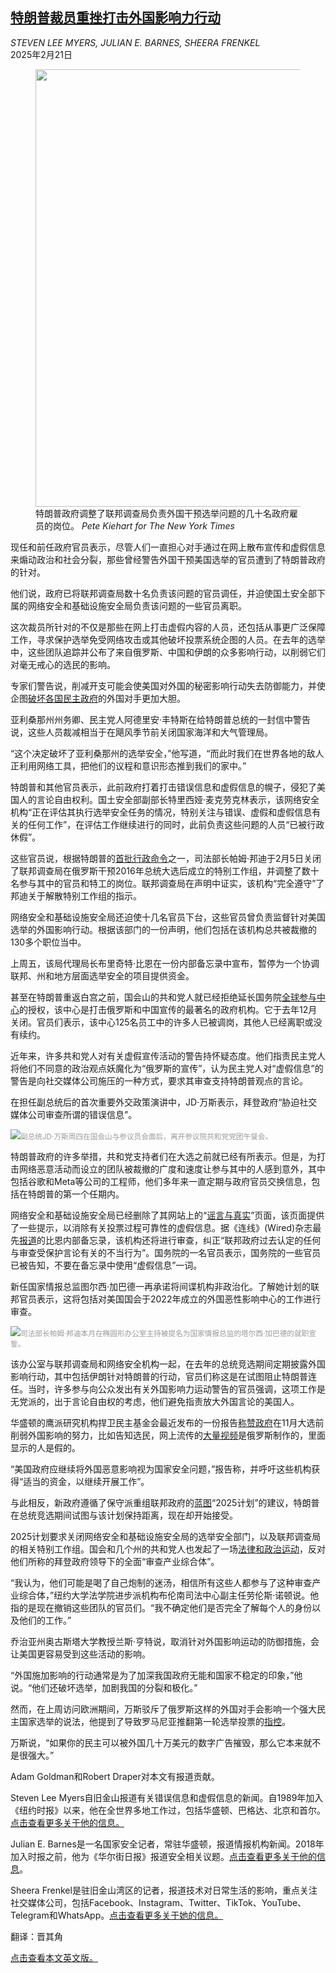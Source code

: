 <!--1740123421000-->
[特朗普裁员重挫打击外国影响力行动](https://cn.nytimes.com/business/20250221/trump-foreign-influence-election-interference/)
------

<address>STEVEN LEE MYERS, JULIAN E. BARNES, SHEERA FRENKEL</address><time pudate="2025-02-21 03:31:23" datetime="2025-02-21 03:31:23">2025年2月21日</time><figure><img src="https://images.weserv.nl/?url=static01.nyt.com/images/2025/02/19/multimedia/DISINFO-PURGE-FBI-mqgh/DISINFO-PURGE-FBI-mqgh-master1050.jpg" width="1050" height="700"><figcaption>特朗普政府调整了联邦调查局负责外国干预选举问题的几十名政府雇员的岗位。 <cite>Pete Kiehart for The New York Times</cite></figcaption></figure><section><p>现任和前任政府官员表示，尽管人们一直担心对手通过在网上散布宣传和虚假信息来煽动政治和社会分裂，那些曾经警告外国干预美国选举的官员遭到了特朗普政府的针对。</p><p>他们说，政府已将联邦调查局数十名负责该问题的官员调任，并迫使国土安全部下属的网络安全和基础设施安全局负责该问题的一些官员离职。</p><p>这次裁员所针对的不仅是那些在网上打击虚假内容的人员，还包括从事更广泛保障工作，寻求保护选举免受网络攻击或其他破坏投票系统企图的人员。在去年的选举中，这些团队追踪并公布了来自俄罗斯、中国和伊朗的众多影响行动，以削弱它们对毫无戒心的选民的影响。</p><p>专家们警告说，削减开支可能会使美国对外国的秘密影响行动失去防御能力，并使企图<a href="https://www.nytimes.com/2024/10/29/technology/election-interference-russia-china-iran.html" title="Link: https://www.nytimes.com/2024/10/29/technology/election-interference-russia-china-iran.html">破坏各国民主政府</a>的外国对手更加大胆。</p><p>亚利桑那州州务卿、民主党人阿德里安·丰特斯在给特朗普总统的一封信中警告说，这些人员裁减相当于在飓风季节前关闭国家海洋和大气管理局。</p><p>“这个决定破坏了亚利桑那州的选举安全，”他写道，“而此时我们在世界各地的敌人正利用网络工具，把他们的议程和意识形态推到我们的家中。”</p><p>特朗普和其他官员表示，此前政府打着打击错误信息和虚假信息的幌子，侵犯了美国人的言论自由权利。国土安全部副部长特里西娅·麦克劳克林表示，该网络安全机构“正在评估其执行选举安全任务的情况，特别关注与错误、虚假和虚假信息有关的任何工作”，在评估工作继续进行的同时，此前负责这些问题的人员“已被行政休假”。</p><p>这些官员说，根据特朗普的<a rel="noopener noreferrer" target="_blank" href="https://www.whitehouse.gov/presidential-actions/2025/01/restoring-freedom-of-speech-and-ending-federal-censorship/">首批行政命令</a>之一，司法部长帕姆·邦迪于2月5日关闭了联邦调查局在俄罗斯干预2016年总统大选后成立的特别工作组，并调整了数十名参与其中的官员和特工的岗位。联邦调查局在声明中证实，该机构“完全遵守”了邦迪关于解散特别工作组的指示。</p><p>网络安全和基础设施安全局还迫使十几名官员下台，这些官员曾负责监督针对美国选举的外国影响行动。根据该部门的一份声明，他们包括在该机构总共被裁撤的130多个职位当中。</p><p>上周五，该局代理局长布里奇特·比恩在一份内部备忘录中宣布，暂停为一个协调联邦、州和地方层面选举安全的项目提供资金。</p><p>甚至在特朗普重返白宫之前，国会山的共和党人就已经拒绝延长国务院<a href="https://www.nytimes.com/2023/12/14/technology/state-department-disinformation-criticism.html" title="Link: https://www.nytimes.com/2023/12/14/technology/state-department-disinformation-criticism.html">全球参与中心</a>的授权，该中心是打击俄罗斯和中国宣传的最著名的政府机构。它于去年12月关闭。官员们表示，该中心125名员工中的许多人已被调岗，其他人已经离职或没有续约。</p><p>近年来，许多共和党人对有关虚假宣传活动的警告持怀疑态度。他们指责民主党人将他们不同意的政治观点妖魔化为“俄罗斯的宣传”，认为民主党人对“虚假信息”的警告是向社交媒体公司施压的一种方式，要求其审查支持特朗普观点的言论。</p><p>在担任副总统后的首次重要外交政策演讲中，JD·万斯表示，拜登政府“胁迫社交媒体公司审查所谓的错误信息”。</p><p><img src="https://images.weserv.nl/?url=static01.nyt.com/images/2025/02/20/multimedia/DISINFO-PURGE-VANCE-zqhl/DISINFO-PURGE-VANCE-zqhl-master1050.jpg"><small style="color: #999;">副总统JD·万斯周四在国会山与参议员会面后，离开参议院共和党党团午餐会。</small></p><p>特朗普政府的许多举措，共和党支持者们在大选之前就已经有所表示。但是，为打击网络恶意活动而设立的团队被裁撤的广度和速度让参与其中的人感到意外，其中包括谷歌和Meta等公司的工程师，他们多年来一直定期与政府官员交换信息，包括在特朗普的第一个任期内。</p><p>网络安全和基础设施安全局已经删除了其网站上的“<a rel="noopener noreferrer" target="_blank" href="https://www.cisa.gov/rumor-vs-reality">谣言与真实</a>”页面，该页面提供了一些提示，以消除有关投票过程可靠性的虚假信息。据《连线》(Wired)杂志最先<a rel="noopener noreferrer" target="_blank" href="https://www.wired.com/story/cisa-election-security-freeze-memo/">报道</a>的比恩内部备忘录，该机构还将进行审查，纠正“联邦政府过去认定的任何与审查受保护言论有关的不当行为”。国务院的一名官员表示，国务院的一些官员已被告知，不要在备忘录中使用“虚假信息”一词。</p><p>新任国家情报总监图尔西·加巴德一再承诺将间谍机构非政治化。了解她计划的联邦官员表示，这将包括对美国国会于2022年成立的外国恶性影响中心的工作进行审查。</p><p><img src="https://images.weserv.nl/?url=static01.nyt.com/images/2025/02/19/multimedia/00Disinfo-Purge-02-qcfl/00Disinfo-Purge-02-qcfl-master1050.jpg"><small style="color: #999;">司法部长帕姆·邦迪本月在椭圆形办公室主持被提名为国家情报总监的塔尔西·加巴德的就职宣誓。</small></p><p>该办公室与联邦调查局和网络安全机构一起，在去年的总统竞选期间定期披露外国影响行动，其中包括伊朗针对特朗普的行动，官员们称这是在试图阻止特朗普连任。当时，许多参与向公众发出有关外国影响力运动警告的官员强调，这项工作是无党派的，出于言论自由权的考虑，他们避免指责放大外国言论的美国人。</p><p>华盛顿的鹰派研究机构捍卫民主基金会最近发布的一份报告<a rel="noopener noreferrer" target="_blank" href="https://www.fdd.org/analysis/2024/12/18/america-resilient-in-the-face-of-aggressive-foreign-malign-influence-targeting-the-2024-u-s-elections/">称赞政府</a>在11月大选前削弱外国影响的努力，比如告知选民，网上流传的<a href="https://www.nytimes.com/2024/10/23/business/media/election-disinformation.html">大量视频</a>是俄罗斯制作的，里面显示的人是假的。</p><p>“美国政府应继续将外国恶意影响视为国家安全问题，”报告称，并呼吁这些机构获得“适当的资金，以继续开展工作”。</p><p>与此相反，新政府遵循了保守派重组联邦政府的<a href="https://www.nytimes.com/interactive/2025/02/14/us/politics/project-2025-trump-actions.html">蓝图</a>“2025计划”的建议，特朗普在总统竞选期间试图与该计划保持距离，现在却开始接受。</p><p>2025计划要求关闭网络安全和基础设施安全局的选举安全部门，以及联邦调查局的相关特别工作组。国会和几个州的共和党人也发起了一场<a href="https://www.nytimes.com/2024/03/17/us/politics/trump-disinformation-2024-social-media.html">法律和政治运动</a>，反对他们所称的拜登政府领导下的全面“审查产业综合体”。</p><p>“我认为，他们可能是喝了自己炮制的迷汤，相信所有这些人都参与了这种审查产业综合体，”纽约大学法学院进步派机构布伦南司法中心副主任劳伦斯·诺顿说。他指的是现在撤销这些团队的官员们。“我不确定他们是否完全了解每个人的身份以及他们的工作。”</p><p>乔治亚州奥古斯塔大学教授兰斯·亨特说，取消针对外国影响运动的防御措施，会让美国更容易受到这些活动的影响。</p><p>“外国施加影响的行动通常是为了加深我国政府无能和国家不稳定的印象，”他说。“他们还破坏选举，加剧我国的分裂和极化。”</p><p>然而，在上周访问欧洲期间，万斯驳斥了俄罗斯这样的外国对手会影响一个强大民主国家选举的说法，他提到了导致罗马尼亚推翻第一轮选举投票的<a href="https://www.nytimes.com/2024/12/06/world/europe/romania-election-court.html">指控</a>。</p><p>万斯说，“如果你的民主可以被外国几十万美元的数字广告摧毁，那么它本来就不是很强大。”</p></section><footer><p>Adam Goldman和Robert Draper对本文有报道贡献。</p><p>Steven Lee Myers自旧金山报道有关错误信息和虚假信息的新闻。自1989年加入《纽约时报》以来，他在全世界多地工作过，包括华盛顿、巴格达、北京和首尔。<a rel="nofollow" target="_blank" href="https://www.nytimes.com/by/steven-lee-myers">点击查看更多关于他的信息。</a></p><p>Julian E. Barnes是一名国家安全记者，常驻华盛顿，报道情报机构新闻。2018年加入时报之前，他为《华尔街日报》报道安全相关议题。<a rel="nofollow" target="_blank" href="https://www.nytimes.com/by/julian-e-barnes">点击查看更多关于他的信息</a>。</p><p>Sheera Frenkel是驻旧金山湾区的记者，报道技术对日常生活的影响，重点关注社交媒体公司，包括Facebook、Instagram、Twitter、TikTok、YouTube、Telegram和WhatsApp。<a rel="nofollow" target="_blank" href="https://www.nytimes.com/by/sheera-frenkel">点击查看更多关于她的信息。</a></p><p>翻译：晋其角</p><p><a rel="nofollow" target="_blank" href="https://www.nytimes.com/2025/02/20/business/trump-foreign-influence-election-interference.html">点击查看本文英文版。</a></p></footer>
